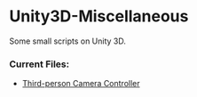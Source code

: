 # Unity3D-Miscellaneous
Some small scripts on Unity 3D.

### Current Files:
* [Third-person Camera Controller](https://github.com/JadMax/Unity3D-Miscellaneous/blob/master/ThirdpersonCameraController.cs)
